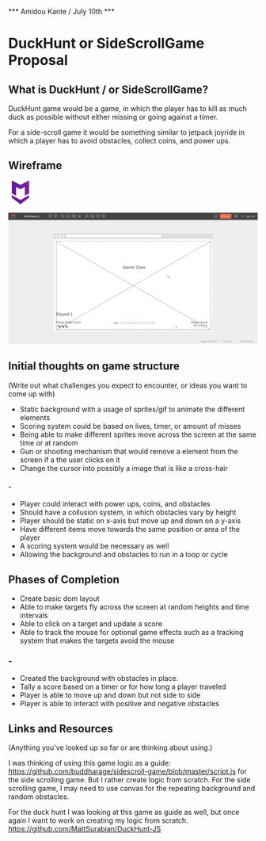 *** Amidou Kante / July 10th ***

# DuckHunt or SideScrollGame Proposal
 
## What is DuckHunt / or SideScrollGame?

DuckHunt game would be a game, in which the player has to kill as much duck as possible without either missing or going against a timer.

For a side-scroll game it would be something similar to jetpack joyride in which a player has to avoid obstacles, collect coins, and power ups.

## Wireframe

![alt text](https://github.com/adam-p/markdown-here/raw/master/src/common/images/icon48.png "Logo Title Text 1")

![Duck hunt image](images/duckHuntWireframe.png)

## Initial thoughts on game structure

(Write out what challenges you expect to encounter, or ideas you want to come up with)
- Static background with a usage of sprites/gif to animate the different elements
- Scoring system could be based on lives, timer, or amount of misses
- Being able to make different sprites move across the screen at the same time or at random
- Gun or shooting mechanism that would remove a element from the screen if a the user clicks on it
- Change the cursor into possibly a image that is like a cross-hair
#### -
- Player could interact with power ups, coins, and obstacles
- Should have a collusion system, in which obstacles vary by height
- Player should be static on x-axis but move up and down on a y-axis
- Have different items move towards the same position or area of the player 
- A scoring system would be necessary as well
- Allowing the background and obstacles to run in a loop or cycle 

## Phases of Completion

- Create basic dom layout
- Able to make targets fly across the screen at random heights and time intervals
- Able to click on a target and update a score
- Able to track the mouse for optional game effects such as a tracking system that makes the targets avoid the mouse
### -
- Created the background with obstacles in place.
- Tally a score based on a timer or for how long a player traveled
- Player is able to move up and down but not side to side
- Player is able to interact with positive and negative obstacles

## Links and Resources

(Anything you've looked up so far or are thinking about using.)

I was thinking of using this game logic as a guide: https://github.com/buddharage/sidescroll-game/blob/master/script.js for the side scrolling game. But I rather create logic from scratch. For the side scrolling game, I may need to use canvas for the repeating background and random obstacles. 

For the duck hunt I was looking at this game as guide as well, but once again I want to work on creating my logic from scratch.
https://github.com/MattSurabian/DuckHunt-JS